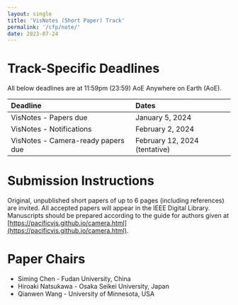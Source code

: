 ```yaml
---
layout: single
title: 'VisNotes (Short Paper) Track'
permalink: '/cfp/note/'
date: 2023-07-24
---
```


# Track-Specific Deadlines

All below deadlines are at 11:59pm (23:59) AoE Anywhere on Earth (AoE).

| Deadline | Dates |
| :------- | :---- |
VisNotes - Papers due | January 5, 2024
VisNotes - Notifications | February 2, 2024
VisNotes - Camera-ready papers due | February 12, 2024 (tentative)

# Submission Instructions

Original, unpublished short papers of up to 6 pages (including references) are invited. All accepted papers will appear in the IEEE Digital Library. Manuscripts should be prepared according to the guide for authors given at [https://pacificvis.github.io/camera.html](https://pacificvis.github.io/camera.html).

# Paper Chairs

- Siming Chen - Fudan University, China
- Hiroaki Natsukawa - Osaka Seikei University, Japan
- Qianwen Wang - University of Minnesota, USA

